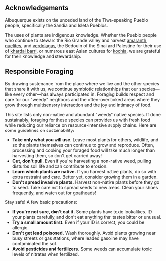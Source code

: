 ## Acknowledgements

Albuquerque exists on the unceded land of the Tiwa-speaking Pueblo people, specifically the Sandia and Isleta Pueblos.

The uses of plants are indigenous knowledge. Whether the Pueblo people who continue to steward the Rio Grande valley and harvest [amaranth](/plant/amaranthus), [quelites](/plant/chenopodium), and [verdolagas](plant/portulaca), the Bedouin of the Sinai and Palestine for their use of [khardal barri](plant/sisybrium), or numerous east Asian cultures for [kochia](/plant/bassia), we are grateful for their knowledge and stewardship.

## Responsible Foraging

By drawing sustenance from the place where we live and the other species that share it with us, we continue symbiotic relationships that our species—like every other—has always participated in. Foraging builds respect and care for our "weedy" neighbors and the often-overlooked areas where they grow through multisensory interaction and the joy and intimacy of food.

This site lists only non-native and abundant "weedy" native species. If done sustainably, foraging for these species can provides us with fresh food while reducing our reliance on resource-intensive supply chains. Here are some guidelines on sustainability:

- **Take only what you will use**. Leave most plants for others, wildlife, and so the plants themselves can continue to grow and reproduce. Often, processing and cooking your foraged food will take much longer than harvesting them, so don't get carried away!
- **Cut, don't pull**. Even if you're harvesting a non-native weed, pulling disturbs soil life and can contribute to erosion.
- **Learn which plants are native.** If you harvest native plants, do so with extra restraint and care. Better yet, consider growing them in a garden.
- **Don't spread invasive plants.** Harvest non-native plants before they go to seed. Take care not to spread seeds to new areas. Clean your shoes frequently, and watch out for goatheads!

Stay safe! A few basic precautions:

- **If you're not sure, don't eat it.** Some plants have toxic lookalikes. ID your plants carefully, and don't eat anything that tastes bitter or unusual.
- **Try a small amount first.** Even if your ID is correct, you could be allergic.
- **Don't get lead poisoned.** Wash thoroughly. Avoid plants growing near busy streets or gas stations, where leaded gasoline may have contaminated the soil.
- **Avoid pesticides and fertilizers.** Some weeds can accumulate toxic levels of nitrates when fertilized.
